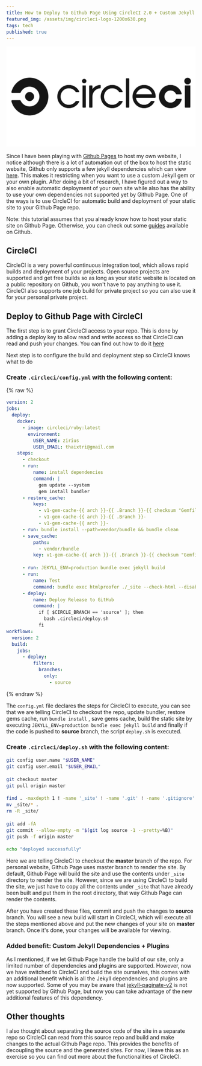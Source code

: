 ```yaml
---
title: How to Deploy to Github Page Using CircleCI 2.0 + Custom Jekyll Dependencies
featured_img: /assets/img/circleci-logo-1200x630.png
tags: tech
published: true
---
```


![jekyll](/assets/img/circleci-logo-1200x630.png)

Since I have been playing with [Github Pages](https://pages.github.com/) to host my own website, I notice although there is a lot of automation out of the box to host the static website, Github only supports a few jekyll dependencies which can view [here](https://pages.github.com/versions/). This makes it restricting when you want to use a custom Jekyll gem or your own plugin. After doing a bit of research, I have figured out a way to also enable automatic deployment of your own site while also has the ability to use your own dependencies not supported yet by Github Page. One of the ways is to use CircleCI for automatic build and deployment of your static site to your Github Page repo.

Note: this tutorial assumes that you already know how to host your static site on Github Page. Otherwise, you can check out some  [guides](https://help.github.com/en/categories/github-pages-basics) available on Github.

## CircleCI
CircleCI is a very  powerful continuous integration tool, which allows rapid builds and deployment of your projects.  Open source projects are supported and get free builds so as long as your static website is located on a public repository on Github, you won't have to pay anything to use it. CircleCI also supports one job build for private project so you can also use it for your personal private project.

## Deploy to Github Page with CircleCI
The first step is to grant CircleCI access to your repo. This is done by adding a deploy key to allow read and write access so that CircleCI can read and push your changes. You can find out how to do it [here](https://circleci.com/docs/2.0/gh-bb-integration/#enable-your-project-to-check-out-additional-private-repositories)

Next step is to configure the build and deployment step so CircleCI knows what to do
### Create  `.circleci/config.yml` with the following content:

{% raw %}
```yaml
version: 2
jobs:
  deploy:
    docker:
      - image: circleci/ruby:latest
        environment:
          USER_NAME: zirius
          USER_EMAIL: thaixtri@gmail.com
    steps:
      - checkout
      - run:
          name: install dependencies
          command: |
            gem update --system
            gem install bundler
      - restore_cache:
          keys:
            - v1-gem-cache-{{ arch }}-{{ .Branch }}-{{ checksum "Gemfile.lock" }}
            - v1-gem-cache-{{ arch }}-{{ .Branch }}-
            - v1-gem-cache-{{ arch }}-
      - run: bundle install --path=vendor/bundle && bundle clean
      - save_cache:
          paths:
            - vendor/bundle
          key: v1-gem-cache-{{ arch }}-{{ .Branch }}-{{ checksum "Gemfile.lock" }}

      - run: JEKYLL_ENV=production bundle exec jekyll build
      - run:
          name: Test
          command: bundle exec htmlproofer ./_site --check-html --disable-external --empty-alt-ignore
      - deploy:
          name: Deploy Release to GitHub
          command: |
            if [ $CIRCLE_BRANCH == 'source' ]; then
              bash .circleci/deploy.sh
            fi
workflows:
  version: 2
  build:
    jobs:
      - deploy:
          filters:
            branches:
              only: 
                - source
```
{% endraw %}

The `config.yml` file declares the steps for CircleCI to execute, you can see that we are telling CircleCI to checkout the repo, update bundler, restore gems cache, run `bundle install` , save gems cache, build the static site by executing `JEKYLL_ENV=production bundle exec jekyll build` and finally if the code is pushed to **source** branch, the script `deploy.sh` is executed.

### Create `.circleci/deploy.sh` with the following content:
```bash
git config user.name "$USER_NAME"
git config user.email "$USER_EMAIL"

git checkout master
git pull origin master

find . -maxdepth 1 ! -name '_site' ! -name '.git' ! -name '.gitignore' ! -name '.circleci' -exec rm -rf {} \;
mv _site/* .
rm -R _site/

git add -fA
git commit --allow-empty -m "$(git log source -1 --pretty=%B)"
git push -f origin master

echo "deployed successfully"
```

Here we are telling CircleCI to checkout the **master** branch of the repo. For personal website, Github Page uses master branch to render the site. By default, Github Page will build the site and use the contents under `_site` directory to render the site. However, since we are using CircleCi to build the site, we just have to copy all the contents under `_site` that have already been built and put them in the root directory, that way Github Page can render the contents.

After you have created these files, commit and push the changes to **source** branch. You will see a new build will start in CircleCI, which will execute all the steps mentioned above and put the new changes of your site on **master** branch. Once it's done, your changes will be available for viewing.

### Added benefit: Custom Jekyll Dependencies + Plugins
As I mentioned, if we let Github Page handle the build of our site, only a limited number of dependencies and plugins are supported. However, now we have switched to CircleCI and build the site ourselves, this comes with an additional benefit which is all the Jekyll dependencies and plugins are now supported. Some of you may be aware that [jekyll-paginate-v2](https://github.com/sverrirs/jekyll-paginate-v2) is not yet supported by Github Page, but now you can take advantage of the new additional features of this dependency.

## Other thoughts
I also thought about separating the source code of the site in a separate repo so CircleCI can read from this source repo and build and make changes to the actual Github Page repo. This provides the benefits of decoupling the source and the generated sites. For now, I leave this as an exercise so you can find out more about the functionalities of CircleCI.
